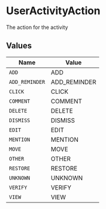 # UserActivityAction

The action for the activity


## Values

| Name           | Value          |
| -------------- | -------------- |
| `ADD`          | ADD            |
| `ADD_REMINDER` | ADD_REMINDER   |
| `CLICK`        | CLICK          |
| `COMMENT`      | COMMENT        |
| `DELETE`       | DELETE         |
| `DISMISS`      | DISMISS        |
| `EDIT`         | EDIT           |
| `MENTION`      | MENTION        |
| `MOVE`         | MOVE           |
| `OTHER`        | OTHER          |
| `RESTORE`      | RESTORE        |
| `UNKNOWN`      | UNKNOWN        |
| `VERIFY`       | VERIFY         |
| `VIEW`         | VIEW           |